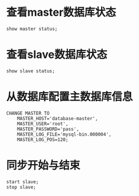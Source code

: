 # 查看master数据库状态
```mysql
show master status;
```


# 查看slave数据库状态
```mysql
show slave status;
```

# 从数据库配置主数据库信息
```mysql
CHANGE MASTER TO
    MASTER_HOST='database-master',
    MASTER_USER='root',
    MASTER_PASSWORD='pass',
    MASTER_LOG_FILE='mysql-bin.000004',
    MASTER_LOG_POS=120;
```

# 同步开始与结束
```mysql
start slave;
stop slave;
```

